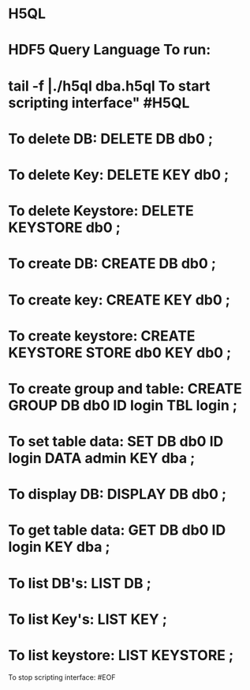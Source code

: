 # H5QL
HDF5 Query Language 
To run:
==
tail -f |./h5ql dba.h5ql
To start scripting interface"
#H5QL
==
To delete DB:
DELETE DB db0 ;
==
To delete Key:
DELETE KEY db0 ; 
==
To delete Keystore:
DELETE KEYSTORE db0 ;
==
To create DB:
CREATE DB db0 ;
==
To create key: 
CREATE KEY db0 ;
==
To create keystore:
CREATE KEYSTORE STORE db0 KEY db0 ;
== 
To create group and table:
CREATE GROUP DB db0 ID login TBL login ; 
==
To set table data:
SET DB db0 ID login DATA admin KEY dba ;
==
To display DB:
DISPLAY DB db0 ;
==
To get table data:
GET DB db0 ID login KEY dba ;
==
To list DB's:
LIST DB ;
==
To list Key's:
LIST KEY ;
==
To list keystore:
LIST KEYSTORE ;
==
To stop scripting interface:
#EOF
